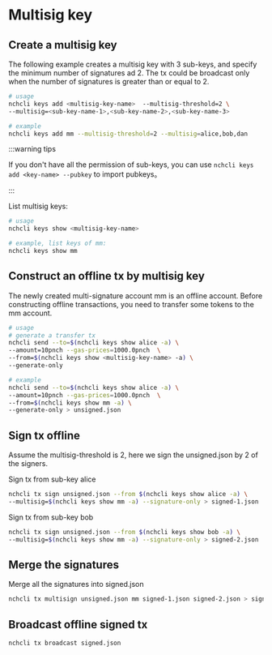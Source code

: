 # Multisig key

## Create a multisig key

The following example creates a multisig key with 3 sub-keys, and specify the minimum number of signatures ad 2.
The tx could be broadcast only when the number of signatures is greater than or equal to 2.

```bash
# usage
nchcli keys add <multisig-key-name>  --multisig-threshold=2 \
--multisig=<sub-key-name-1>,<sub-key-name-2>,<sub-key-name-3>

# example
nchcli keys add mm --multisig-threshold=2 --multisig=alice,bob,dan
```

:::warning tips

If you don't have all the permission of sub-keys, you can use 
```nchcli keys add <key-name> --pubkey```
to import pubkeys。

:::

List multisig keys:

```bash
# usage
nchcli keys show <multisig-key-name>

# example, list keys of mm:
nchcli keys show mm
```

## Construct an offline tx by multisig key

The newly created multi-signature account mm is an offline account. Before constructing offline transactions, you need to transfer some tokens to the mm account.

```bash
# usage
# generate a transfer tx
nchcli send --to=$(nchcli keys show alice -a) \
--amount=10pnch --gas-prices=1000.0pnch  \
--from=$(nchcli keys show <multisig-key-name> -a) \
--generate-only

# example
nchcli send --to=$(nchcli keys show alice -a) \
--amount=10pnch --gas-prices=1000.0pnch  \
--from=$(nchcli keys show mm -a) \
--generate-only > unsigned.json
```

## Sign tx offline 

Assume the multisig-threshold is 2, here we sign the unsigned.json by 2 of the signers.

Sign tx from sub-key alice

```bash
nchcli tx sign unsigned.json --from $(nchcli keys show alice -a) \
--multisig=$(nchcli keys show mm -a) --signature-only > signed-1.json
```

Sign tx from sub-key bob

```bash
nchcli tx sign unsigned.json --from $(nchcli keys show bob -a) \
--multisig=$(nchcli keys show mm -a) --signature-only > signed-2.json
```

## Merge the signatures

Merge all the signatures into signed.json

```bash
nchcli tx multisign unsigned.json mm signed-1.json signed-2.json > signed.json
```

## Broadcast offline signed tx

```bash
nchcli tx broadcast signed.json
```